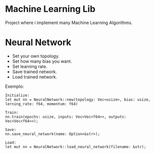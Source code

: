 # Machine Learning Lib

Project where i implement many Machine Learning Algorithms.

# Neural Network
- Set your own topology.
- Set how many bias you want.
- Set learning rate.
- Save trained network.
- Load trained network.

Exemplo:
```
Initialize:
let mut nn = NeuralNetwork::new(topology: Vec<usize>, bias: usize, lerning_rate: f64, momentum: f64)  
```

```
Train:
nn.train(epochs: usize, inputs: Vec<Vec<f64>>, outputs: Vec<Vec<f64>>);
```

```
Save:
nn.save_neural_network(name: Option<&str>);
```

```
Load:
let mut nn = NeuralNetwork::load_neural_network(filename: &str);
```



